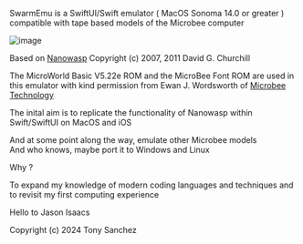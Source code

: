 
SwarmEmu is a SwiftUI/Swift emulator ( MacOS Sonoma 14.0 or greater ) compatible with tape based models of the Microbee computer  

![image](https://github.com/fatherdougalmaguire/SwarmEmu/assets/144415904/787ed168-7bcd-4e44-80ed-6a7b870eb576)


Based on [Nanowasp](http://www.nanowasp.org) 
Copyright (c) 2007, 2011 David G. Churchill

The MicroWorld Basic V5.22e ROM and the MicroBee Font ROM are used in this emulator with kind permission from Ewan J. Wordsworth of [Microbee Technology](https://www.microbeetechnology.com.au/)

The inital aim is to replicate the functionality of Nanowasp within Swift/SwiftUI on MacOS and iOS

And at some point along the way, emulate other Microbee models  
And who knows, maybe port it to Windows and Linux  

Why ?

To expand my knowledge of modern coding languages and techniques and to revisit my first computing experience

Hello to Jason Isaacs

Copyright (c) 2024 Tony Sanchez
